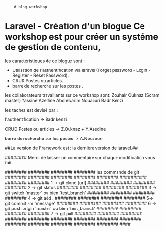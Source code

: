        # blog_workshop
# Laravel - Création d'un blogue Ce workshop est pour créer un systéme de gestion de contenu,
 les caractéristiques de ce blogue sont :
 - Utilisation de l'authentification via laravel (Forget password - Login - Register - Reset Password).
 - CRUD Postes ou articles. 
 - barre de recherche sur les postes .

les collaborateurs travaillants sur ce workshop sont:
Zouhair Ouknaz (Scram master)
Yassine Azedine
Abd elkarim Nouaouri 
Badr Kenzi

les taches est devisé par : 
 
l'authentification -> Badr kenzi

CRUD Postes ou articles -> Z.Ouknaz +  Y.Azedine

barre de recherche sur les postes -> A.Nouaouri 



##La version de Framework est : la dernière version de laravel.##

######## Merci de laisser un commentaire sur chaque modification vous fait 

######## ######## ######## ######## les commande de git  ######## ######## ######## ######## ######## ##########
######## ########               1 -> git clone [url]                                          ######## ######## 
######## ########               2 -> git status                                                ######## ######## 
######## ########               3 -> git switch 'master' ou  bien 'test_branch'                ######## ######## 
######## ########               4 -> git add .                                                ######## ######## 
######## ########               5-> git commit -m 'message'                                   ######## ########
######## ########               6 -> git push origin 'master' ou  bien 'test_branch'           ######## ######## 
######## ########               7 -> git pull                                                  ######## ######## 
######## ######## ######## ######## ######## ######## ######## ######## ######## ######## ######## ######## ####











